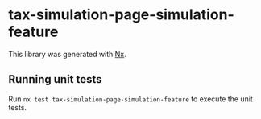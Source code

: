 # tax-simulation-page-simulation-feature

This library was generated with [Nx](https://nx.dev).

## Running unit tests

Run `nx test tax-simulation-page-simulation-feature` to execute the unit tests.
